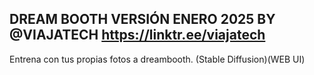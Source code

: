 DREAM BOOTH VERSIÓN ENERO 2025
BY @VIAJATECH 
https://linktr.ee/viajatech
-------------
Entrena con tus propias fotos a dreambooth. (Stable Diffusion)(WEB UI)
